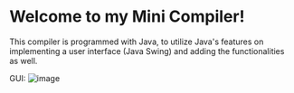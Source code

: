 # Welcome to my Mini Compiler!

This compiler is programmed with Java, to utilize Java's features on implementing a user interface (Java Swing) and adding the functionalities as well.

GUI:
![image](https://github.com/aubs7/miniCompilerTOPL/assets/142388266/767688e2-f913-4965-b91e-94b840e83241)
